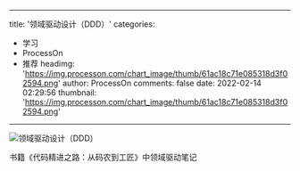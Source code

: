 
---
title: '领域驱动设计（DDD）'
categories: 
 - 学习
 - ProcessOn
 - 推荐
headimg: 'https://img.processon.com/chart_image/thumb/61ac18c71e085318d3f02594.png'
author: ProcessOn
comments: false
date: 2022-02-14 02:29:56
thumbnail: 'https://img.processon.com/chart_image/thumb/61ac18c71e085318d3f02594.png'
---

<div>   
<img class="thumb" alt="领域驱动设计（DDD）" src="https://img.processon.com/chart_image/thumb/61ac18c71e085318d3f02594.png" referrerpolicy="no-referrer">
<p>书籍《代码精进之路：从码农到工匠》中领域驱动笔记</p>  
</div>
            